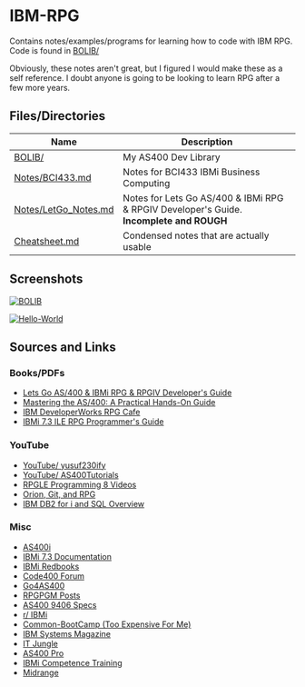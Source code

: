 # IBM-RPG
Contains notes/examples/programs for learning how to code with IBM RPG. Code is found in [BOLIB/](https://github.com/barrettotte/IBM-RPG/tree/master/BOLIB)

Obviously, these notes aren't great, but I figured I would make these as a self reference. I doubt anyone is going to be looking to learn RPG after a few more years.


## Files/Directories
| **Name**           | **Description** |
| ------------------ | --------------- |
| [BOLIB/](https://github.com/barrettotte/IBM-RPG/tree/master/BOLIB) | My AS400 Dev Library |
| [Notes/BCI433.md](https://github.com/barrettotte/IBM-RPG/blob/master/Notes/BCI433.md) | Notes for BCI433 IBMi Business Computing | 
| [Notes/LetGo_Notes.md](https://github.com/barrettotte/IBM-RPG/blob/master/Notes/LetGo_Notes.md) | Notes for Lets Go AS/400 & IBMi RPG & RPGIV Developer's Guide. **Incomplete and ROUGH** |
| [Cheatsheet.md](https://github.com/barrettotte/IBM-RPG/blob/master/Cheatsheet.md) | Condensed notes that are actually usable |


## Screenshots
[![BOLIB](https://github.com/barrettotte/IBM-RPG/blob/master/screenshots/01.PNG)](https://github.com/barrettotte/IBM-RPG/blob/master/screenshots/01.PNG)

[![Hello-World](https://github.com/barrettotte/IBM-RPG/blob/master/screenshots/02.PNG)](https://github.com/barrettotte/IBM-RPG/blob/master/screenshots/02.PNG)



## Sources and Links
### Books/PDFs
* [Lets Go AS/400 & IBMi RPG & RPGIV Developer's Guide](https://www.amazon.com/gp/product/0998268313/ref=oh_aui_search_detailpage?ie=UTF8&psc=1)
* [Mastering the AS/400: A Practical Hands-On Guide](https://www.amazon.com/gp/product/1583040706/ref=oh_aui_search_detailpage?ie=UTF8&psc=1)
* [IBM DeveloperWorks RPG Cafe](https://www.ibm.com/developerworks/community/wikis/home?lang=en#!/wiki/We13116a562db_467e_bcd4_882013aec57a)
* [IBMi 7.3 ILE RPG Programmer's Guide](https://www.ibm.com/support/knowledgecenter/ssw_ibm_i_73/rzasc/sc092507.pdf)

### YouTube
* [YouTube/ yusuf230ify](https://www.youtube.com/user/yusuf230ify/playlists)
* [YouTube/ AS400Tutorials](https://www.youtube.com/user/AS400Tutorials/videos)
* [RPGLE Programming 8 Videos](https://www.youtube.com/playlist?list=PLcriRITr9pA5D8YVSkAejRhNNt5Cz3QgQ)
* [Orion, Git, and RPG](https://www.youtube.com/watch?v=-fbrQwBKQ_I)
* [IBM DB2 for i and SQL Overview](https://www.youtube.com/watch?v=SB5Phy3BTQk)

### Misc
* [AS400i](http://as400i.com/)
* [IBMi 7.3 Documentation](https://www.ibm.com/support/knowledgecenter/en/ssw_ibm_i_73/rzahg/welcome.htm)
* [IBMi Redbooks](http://www.redbooks.ibm.com/cgi-bin/searchsite.cgi?query=ibm+AND+i)
* [Code400 Forum](http://www.code400.com/forum/)
* [Go4AS400](http://www.go4as400.com/)
* [RPGPGM Posts](http://www.rpgpgm.com/p/list-of-all-posts.html)
* [AS400 9406 Specs](http://www-01.ibm.com/common/ssi/cgi-bin/ssialias?infotype=dd&subtype=sm&htmlfid=897/ENUS9406-_h11)
* [r/ IBMi](https://www.reddit.com/r/IBMi/)
* [Common-BootCamp (Too Expensive For Me)](https://www.common.org/online-education/boot-camp/)
* [IBM Systems Magazine](http://ibmsystemsmag.com/blogs/you-and-i/)
* [IT Jungle](https://www.itjungle.com/newsletter/tfh/)
* [AS400 Pro](http://www.as400pro.com/index.php)
* [IBMi Competence Training](http://ibmicompetence.com/)
* [Midrange](http://www.midrange.com/#home)
